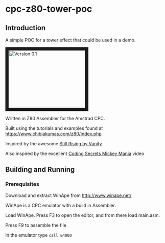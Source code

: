 # cpc-z80-tower-poc

## Introduction

A simple POC for a tower effect that could be used in a demo. 

<a href="http://www.youtube.com/watch?feature=player_embedded&v=9Qd0ZVBiQME
" target="_blank"><img src="http://img.youtube.com/vi/9Qd0ZVBiQME/0.jpg" 
alt="Version 0.1" width="240" height="180" border="10" /></a>

Written in Z80 Assembler for the Amstrad CPC.

Built using the tutorials and examples found at https://www.chibiakumas.com/z80/index.php

Inspired by the awesome [Still Rising by Vanity](https://www.youtube.com/watch?v=wtuojO0Zc90)

Also inspired by the excellent [Coding Secrets Mickey Mania](https://www.youtube.com/watch?v=fV9BqqU17DM) video


## Building and Running

### Prerequisites 

Download and extract WinApe from http://www.winape.net/

WinApe is a CPC emulator with a build in Assembler.

Load WinApe. Press F3 to open the editor, and from there load main.asm.

Press F9 to assemble the file

In the emulator type `call &4000`


